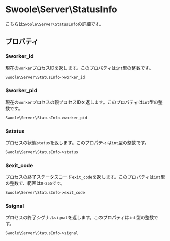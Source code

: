 # Swoole\Server\StatusInfo

こちらは`Swoole\Server\StatusInfo`の詳細です。

## プロパティ

### $worker_id
現在の`worker`プロセスIDを返します。このプロパティは`int`型の整数です。

```php
Swoole\Server\StatusInfo->worker_id
```

### $worker_pid
現在の`worker`プロセスの親プロセスIDを返します。このプロパティは`int`型の整数です。

```php
Swoole\Server\StatusInfo->worker_pid
```

### $status
プロセスの状態`status`を返します。このプロパティは`int`型の整数です。

```php
Swoole\Server\StatusInfo->status
```

### $exit_code
プロセスの終了ステータスコード`exit_code`を返します。このプロパティは`int`型の整数で、範囲は`0-255`です。

```php
Swoole\Server\StatusInfo->exit_code
```

### $signal
プロセスの終了シグナル`signal`を返します。このプロパティは`int`型の整数です。

```php
Swoole\Server\StatusInfo->signal
```
